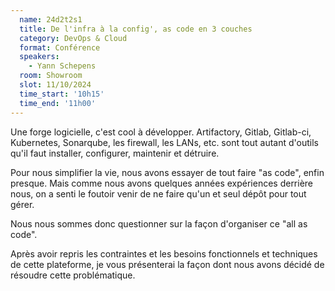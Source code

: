 ```yaml
---
  name: 24d2t2s1
  title: De l'infra à la config', as code en 3 couches
  category: DevOps & Cloud
  format: Conférence
  speakers: 
    - Yann Schepens
  room: Showroom
  slot: 11/10/2024
  time_start: '10h15'
  time_end: '11h00'
---
```

Une forge logicielle, c'est cool à développer. Artifactory, Gitlab, Gitlab-ci, Kubernetes, Sonarqube, les firewall, les LANs, etc. sont tout autant d'outils qu'il faut installer, configurer, maintenir et détruire.

Pour nous simplifier la vie, nous avons essayer de tout faire "as code", enfin presque. Mais comme nous avons quelques années expériences derrière nous, on a senti le foutoir venir de ne faire qu'un et seul dépôt pour tout gérer.

Nous nous sommes donc questionner sur la façon d'organiser ce "all as code".

Après avoir repris les contraintes et les besoins fonctionnels et techniques de cette plateforme, je vous présenterai la façon dont nous avons décidé de résoudre cette problématique.
